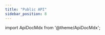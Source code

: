 ```yaml
---
title: "Public API"
sidebar_position: 8
---
```


import ApiDocMdx from '@theme/ApiDocMdx';

<ApiDocMdx id="public-api" />
